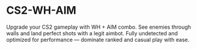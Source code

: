 # CS2-WH-AIM
Upgrade your CS2 gameplay with WH + AIM combo. See enemies through walls and land perfect shots with a legit aimbot. Fully undetected and optimized for performance — dominate ranked and casual play with ease.
